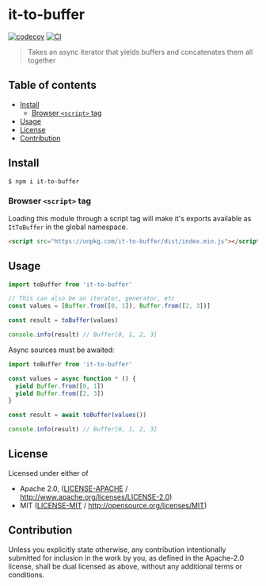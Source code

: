 # it-to-buffer <!-- omit in toc -->

[![codecov](https://img.shields.io/codecov/c/github/achingbrain/it.svg?style=flat-square)](https://codecov.io/gh/achingbrain/it)
[![CI](https://img.shields.io/github/actions/workflow/status/achingbrain/it/js-test-and-release.yml?branch=master\&style=flat-square)](https://github.com/achingbrain/it/actions/workflows/js-test-and-release.yml?query=branch%3Amaster)

> Takes an async iterator that yields buffers and concatenates them all together

## Table of contents <!-- omit in toc -->

- [Install](#install)
  - [Browser `<script>` tag](#browser-script-tag)
- [Usage](#usage)
- [License](#license)
- [Contribution](#contribution)

## Install

```console
$ npm i it-to-buffer
```

### Browser `<script>` tag

Loading this module through a script tag will make it's exports available as `ItToBuffer` in the global namespace.

```html
<script src="https://unpkg.com/it-to-buffer/dist/index.min.js"></script>
```

## Usage

```javascript
import toBuffer from 'it-to-buffer'

// This can also be an iterator, generator, etc
const values = [Buffer.from([0, 1]), Buffer.from([2, 3])]

const result = toBuffer(values)

console.info(result) // Buffer[0, 1, 2, 3]
```

Async sources must be awaited:

```javascript
import toBuffer from 'it-to-buffer'

const values = async function * () {
  yield Buffer.from([0, 1])
  yield Buffer.from([2, 3])
}

const result = await toBuffer(values())

console.info(result) // Buffer[0, 1, 2, 3]
```

## License

Licensed under either of

- Apache 2.0, ([LICENSE-APACHE](LICENSE-APACHE) / <http://www.apache.org/licenses/LICENSE-2.0>)
- MIT ([LICENSE-MIT](LICENSE-MIT) / <http://opensource.org/licenses/MIT>)

## Contribution

Unless you explicitly state otherwise, any contribution intentionally submitted for inclusion in the work by you, as defined in the Apache-2.0 license, shall be dual licensed as above, without any additional terms or conditions.
